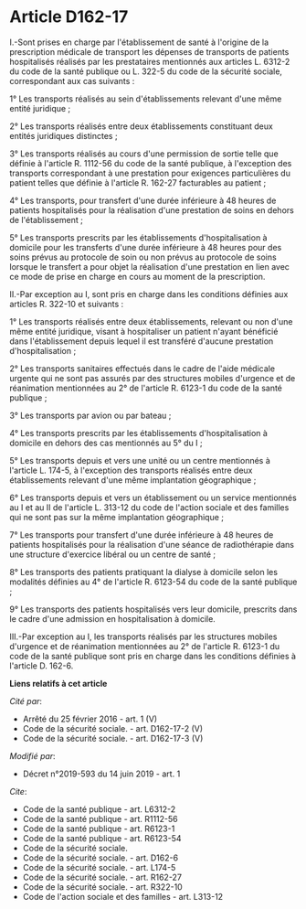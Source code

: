 # Article D162-17

I.-Sont prises en charge par l'établissement de santé à l'origine de la prescription médicale de transport les dépenses de
transports de patients hospitalisés réalisés par les prestataires mentionnés aux articles L. 6312-2 du code de la santé
publique ou L. 322-5 du code de la sécurité sociale, correspondant aux cas suivants :

1° Les transports réalisés au sein d'établissements relevant d'une même entité juridique ;

2° Les transports réalisés entre deux établissements constituant deux entités juridiques distinctes ;

3° Les transports réalisés au cours d'une permission de sortie telle que définie à l'article R. 1112-56 du code de la santé
publique, à l'exception des transports correspondant à une prestation pour exigences particulières du patient telles que
définie à l'article R. 162-27 facturables au patient ;

4° Les transports, pour transfert d'une durée inférieure à 48 heures de patients hospitalisés pour la réalisation d'une
prestation de soins en dehors de l'établissement ;

5° Les transports prescrits par les établissements d'hospitalisation à domicile pour les transferts d'une durée inférieure à
48 heures pour des soins prévus au protocole de soin ou non prévus au protocole de soins lorsque le transfert a pour objet la
réalisation d'une prestation en lien avec ce mode de prise en charge en cours au moment de la prescription.

II.-Par exception au I, sont pris en charge dans les conditions définies aux articles R. 322-10 et suivants :

1° Les transports réalisés entre deux établissements, relevant ou non d'une même entité juridique, visant à hospitaliser un
patient n'ayant bénéficié dans l'établissement depuis lequel il est transféré d'aucune prestation d'hospitalisation ;

2° Les transports sanitaires effectués dans le cadre de l'aide médicale urgente qui ne sont pas assurés par des structures
mobiles d'urgence et de réanimation mentionnées au 2° de l'article R. 6123-1 du code de la santé publique ;

3° Les transports par avion ou par bateau ;

4° Les transports prescrits par les établissements d'hospitalisation à domicile en dehors des cas mentionnés au 5° du I ;

5° Les transports depuis et vers une unité ou un centre mentionnés à l'article L. 174-5, à l'exception des transports
réalisés entre deux établissements relevant d'une même implantation géographique ;

6° Les transports depuis et vers un établissement ou un service mentionnés au I et au II de l'article L. 313-12 du code de
l'action sociale et des familles qui ne sont pas sur la même implantation géographique ;

7° Les transports pour transfert d'une durée inférieure à 48 heures de patients hospitalisés pour la réalisation d'une séance
de radiothérapie dans une structure d'exercice libéral ou un centre de santé ;

8° Les transports des patients pratiquant la dialyse à domicile selon les modalités définies au 4° de l'article R. 6123-54 du
code de la santé publique ;

9° Les transports des patients hospitalisés vers leur domicile, prescrits dans le cadre d'une admission en hospitalisation à
domicile.

III.-Par exception au I, les transports réalisés par les structures mobiles d'urgence et de réanimation mentionnées au 2° de
l'article R. 6123-1 du code de la santé publique sont pris en charge dans les conditions définies à l'article D. 162-6.

**Liens relatifs à cet article**

_Cité par_:

  - Arrêté du 25 février 2016 - art. 1 (V)
  - Code de la sécurité sociale. - art. D162-17-2 (V)
  - Code de la sécurité sociale. - art. D162-17-3 (V)

_Modifié par_:

  - Décret n°2019-593 du 14 juin 2019 - art. 1

_Cite_:

  - Code de la santé publique - art. L6312-2
  - Code de la santé publique - art. R1112-56
  - Code de la santé publique - art. R6123-1
  - Code de la santé publique - art. R6123-54
  - Code de la sécurité sociale.
  - Code de la sécurité sociale. - art. D162-6
  - Code de la sécurité sociale. - art. L174-5
  - Code de la sécurité sociale. - art. R162-27
  - Code de la sécurité sociale. - art. R322-10
  - Code de l'action sociale et des familles - art. L313-12
